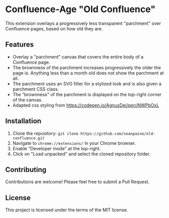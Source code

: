 # Confluence-Age "Old Confluence"
This extension overlays a progressively less transparent "parchment" over Confluence pages, based on how old they are. 

## Features

- Overlay a "parchment" canvas that covers the entire body of a Confluence page.
- The brownness of the parchment increases progressively the older the page is.  Anything less than a month old does not show the parchment at all.
- The parchment uses an SVG filter for a stylized look and is also given a parchment CSS class.
- The "brownness" of the parchment is displayed on the top-right corner of the canvas.
- Adapted css styling from https://codepen.io/AgnusDei/pen/NWPbOxL 

## Installation

1. Clone the repository: `git clone https://github.com/seanpaine/old-confluence.git`
2. Navigate to `chrome://extensions/` in your Chrome browser.
3. Enable "Developer mode" at the top-right.
4. Click on "Load unpacked" and select the cloned repository folder.

## Contributing

Contributions are welcome! Please feel free to submit a Pull Request.

## License

This project is licensed under the terms of the MIT license.
